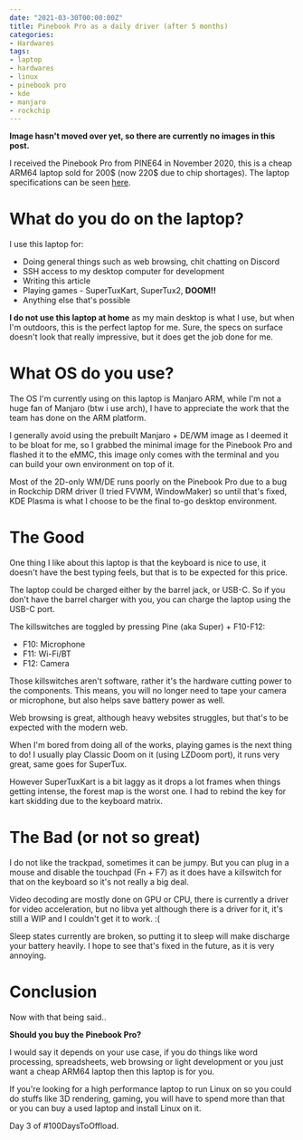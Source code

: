 ```yaml
---
date: "2021-03-30T00:00:00Z"
title: Pinebook Pro as a daily driver (after 5 months)
categories:
- Hardwares
tags:
- laptop
- hardwares
- linux
- pinebook pro
- kde
- manjaro
- rockchip
---
```


**Image hasn't moved over yet, so there are currently no images in this post.**

I received the Pinebook Pro from PINE64 in November 2020, this is a cheap ARM64 laptop sold for 200$ (now 220$ due to chip shortages). The laptop specifications can be seen [here](https://www.pine64.org/pinebook-pro/).

# What do you do on the laptop?

I use this laptop for:
- Doing general things such as web browsing, chit chatting on Discord
- SSH access to my desktop computer for development
- Writing this article
- Playing games - SuperTuxKart, SuperTux2, **DOOM!!**
- Anything else that's possible

**I do not use this laptop at home** as my main desktop is what I use, but when I'm outdoors, this is the perfect laptop for me. Sure, the specs on surface doesn't look that really impressive, but it does get the job done for me.

# What OS do you use?
The OS I'm currently using on this laptop is Manjaro ARM, while I'm not a huge fan of Manjaro (btw i use arch), I have to appreciate the work that the team has done on the ARM platform.

I generally avoid using the prebuilt Manjaro + DE/WM image as I deemed it to be bloat for me, so I grabbed the minimal image for the Pinebook Pro and flashed it to the eMMC, this image only comes with the terminal and you can build your own environment on top of it.

Most of the 2D-only WM/DE runs poorly on the Pinebook Pro due to a bug in Rockchip DRM driver (I tried FVWM, WindowMaker) so until that's fixed, KDE Plasma is what I choose to be the final to-go desktop environment.

# The Good

One thing I like about this laptop is that the keyboard is nice to use, it doesn't have the best typing feels, but that is to be expected for this price.

The laptop could be charged either by the barrel jack, or USB-C. So if you don't have the barrel charger with you, you can charge the laptop using the USB-C port.

The killswitches are toggled by pressing Pine (aka Super) + F10-F12:

- F10: Microphone
- F11: Wi-Fi/BT
- F12: Camera

Those killswitches aren't software, rather it's the hardware cutting power to the components. This means, you will no longer need to tape your camera or microphone, but also helps save battery power as well.

Web browsing is great, although heavy websites struggles, but that's to be expected with the modern web.

When I'm bored from doing all of the works, playing games is the next thing to do! I usually play Classic Doom on it (using LZDoom port), it runs very great, same goes for SuperTux.

However SuperTuxKart is a bit laggy as it drops a lot frames when things getting intense, the forest map is the worst one. I had to rebind the key for kart skidding due to the keyboard matrix.

# The Bad (or not so great)
I do not like the trackpad, sometimes it can be jumpy. But you can plug in a mouse and disable the touchpad (Fn + F7) as it does have a killswitch for that on the keyboard so it's not really a big deal.

Video decoding are mostly done on GPU or CPU, there is currently a driver for video acceleration, but no libva yet although there is a driver for it, it's still a WIP and I couldn't get it to work. :(

Sleep states currently are broken, so putting it to sleep will make discharge your battery heavily. I hope to see that's fixed in the future, as it is very annoying.

# Conclusion
Now with that being said..

**Should you buy the Pinebook Pro?**

I would say it depends on your use case, if you do things like word processing, spreadsheets, web browsing or light development or you just want a cheap ARM64 laptop then this laptop is for you.

If you're looking for a high performance laptop to run Linux on so you could do stuffs like 3D rendering, gaming, you will have to spend more than that or you can buy a used laptop and install Linux on it.

Day 3 of #100DaysToOffload.
